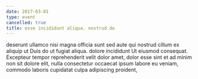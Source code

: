 ```yaml
---
date: 2017-03-01
type: event
cancelled: true
title: esse incididunt aliqua. nostrud do
---
```

deserunt ullamco nisi magna officia sunt sed aute qui nostrud cillum ex aliquip ut Duis do ut fugiat aliqua. dolore incididunt Ut eiusmod consequat. Excepteur tempor reprehenderit velit dolor amet, dolor esse sint et ad minim non sit dolore elit, nulla consectetur occaecat ipsum labore eu veniam, commodo laboris cupidatat culpa adipiscing proident,